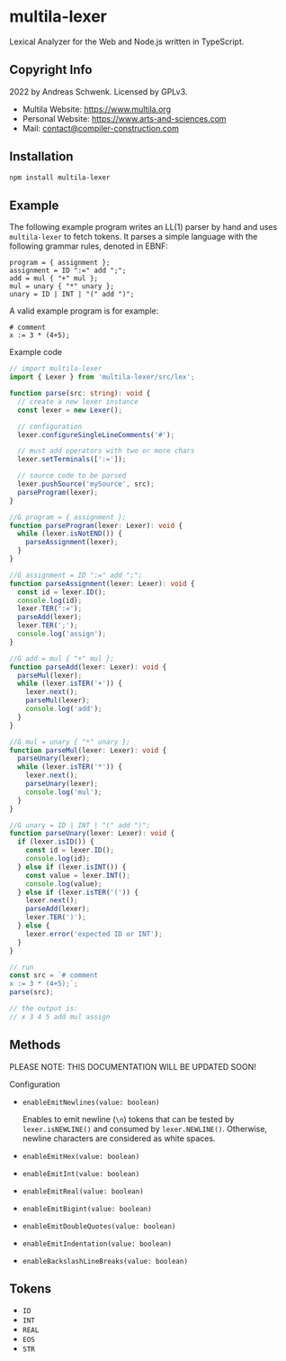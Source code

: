 # multila-lexer

Lexical Analyzer for the Web and Node.js written in TypeScript.

## Copyright Info

2022 by Andreas Schwenk. Licensed by GPLv3.

- Multila Website: https://www.multila.org
- Personal Website: https://www.arts-and-sciences.com
- Mail: contact@compiler-construction.com

## Installation

```bash
npm install multila-lexer
```

## Example

The following example program writes an LL(1) parser by hand and uses `multila-lexer` to fetch tokens. It parses a simple language with the following grammar rules, denoted in EBNF:

```
program = { assignment };
assignment = ID ":=" add ";";
add = mul { "+" mul };
mul = unary { "*" unary };
unary = ID | INT | "(" add ")";
```

A valid example program is for example:

```
# comment
x := 3 * (4+5);
```

Example code

```typescript
// import multila-lexer
import { Lexer } from 'multila-lexer/src/lex';

function parse(src: string): void {
  // create a new lexer instance
  const lexer = new Lexer();

  // configuration
  lexer.configureSingleLineComments('#');

  // must add operators with two or more chars
  lexer.setTerminals([':=']);

  // source code to be parsed
  lexer.pushSource('mySource', src);
  parseProgram(lexer);
}

//G program = { assignment };
function parseProgram(lexer: Lexer): void {
  while (lexer.isNotEND()) {
    parseAssignment(lexer);
  }
}

//G assignment = ID ":=" add ";";
function parseAssignment(lexer: Lexer): void {
  const id = lexer.ID();
  console.log(id);
  lexer.TER(':=');
  parseAdd(lexer);
  lexer.TER(';');
  console.log('assign');
}

//G add = mul { "+" mul };
function parseAdd(lexer: Lexer): void {
  parseMul(lexer);
  while (lexer.isTER('+')) {
    lexer.next();
    parseMul(lexer);
    console.log('add');
  }
}

//G mul = unary { "*" unary };
function parseMul(lexer: Lexer): void {
  parseUnary(lexer);
  while (lexer.isTER('*')) {
    lexer.next();
    parseUnary(lexer);
    console.log('mul');
  }
}

//G unary = ID | INT | "(" add ")";
function parseUnary(lexer: Lexer): void {
  if (lexer.isID()) {
    const id = lexer.ID();
    console.log(id);
  } else if (lexer.isINT()) {
    const value = lexer.INT();
    console.log(value);
  } else if (lexer.isTER('(')) {
    lexer.next();
    parseAdd(lexer);
    lexer.TER(')');
  } else {
    lexer.error('expected ID or INT');
  }
}

// run
const src = `# comment
x := 3 * (4+5);`;
parse(src);

// the output is:
// x 3 4 5 add mul assign
```

## Methods

PLEASE NOTE: THIS DOCUMENTATION WILL BE UPDATED SOON!

Configuration

- `enableEmitNewlines(value: boolean)`

  Enables to emit newline (`\n`) tokens that can be tested by `lexer.isNEWLINE()` and consumed by `lexer.NEWLINE()`. Otherwise, newline characters are considered as white spaces.

- `enableEmitHex(value: boolean)`
- `enableEmitInt(value: boolean)`
- `enableEmitReal(value: boolean)`
- `enableEmitBigint(value: boolean)`
- `enableEmitDoubleQuotes(value: boolean)`
- `enableEmitIndentation(value: boolean)`
- `enableBackslashLineBreaks(value: boolean)`

## Tokens

- `ID`
- `INT`
- `REAL`
- `EOS`
- `STR`
